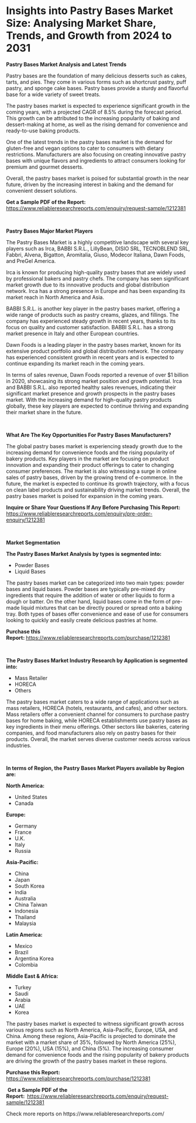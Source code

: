 <p><h1>Insights into Pastry Bases Market Size: Analysing Market Share, Trends, and Growth from 2024 to 2031</h1></p><p><strong>Pastry Bases Market Analysis and Latest Trends</strong></p>
<p><p>Pastry bases are the foundation of many delicious desserts such as cakes, tarts, and pies. They come in various forms such as shortcrust pastry, puff pastry, and sponge cake bases. Pastry bases provide a sturdy and flavorful base for a wide variety of sweet treats.</p><p>The pastry bases market is expected to experience significant growth in the coming years, with a projected CAGR of 8.5% during the forecast period. This growth can be attributed to the increasing popularity of baking and dessert-making at home, as well as the rising demand for convenience and ready-to-use baking products.</p><p>One of the latest trends in the pastry bases market is the demand for gluten-free and vegan options to cater to consumers with dietary restrictions. Manufacturers are also focusing on creating innovative pastry bases with unique flavors and ingredients to attract consumers looking for premium and gourmet desserts.</p><p>Overall, the pastry bases market is poised for substantial growth in the near future, driven by the increasing interest in baking and the demand for convenient dessert solutions.</p></p>
<p><strong>Get a Sample PDF of the Report:&nbsp;</strong> <a href="https://www.reliableresearchreports.com/enquiry/request-sample/1212381">https://www.reliableresearchreports.com/enquiry/request-sample/1212381</a></p>
<p>&nbsp;</p>
<p><strong>Pastry Bases Major Market Players</strong></p>
<p><p>The Pastry Bases Market is a highly competitive landscape with several key players such as Irca, BABBI S.R.L., LillyBean, DISIO SRL, TECNOBLEND SRL, Fabbri, Alvena, Bigatton, Aromitalia, Giuso, Modecor Italiana, Dawn Foods, and PreGel America.</p><p>Irca is known for producing high-quality pastry bases that are widely used by professional bakers and pastry chefs. The company has seen significant market growth due to its innovative products and global distribution network. Irca has a strong presence in Europe and has been expanding its market reach in North America and Asia.</p><p>BABBI S.R.L. is another key player in the pastry bases market, offering a wide range of products such as pastry creams, glazes, and fillings. The company has experienced steady growth in recent years, thanks to its focus on quality and customer satisfaction. BABBI S.R.L. has a strong market presence in Italy and other European countries.</p><p>Dawn Foods is a leading player in the pastry bases market, known for its extensive product portfolio and global distribution network. The company has experienced consistent growth in recent years and is expected to continue expanding its market reach in the coming years.</p><p>In terms of sales revenue, Dawn Foods reported a revenue of over $1 billion in 2020, showcasing its strong market position and growth potential. Irca and BABBI S.R.L. also reported healthy sales revenues, indicating their significant market presence and growth prospects in the pastry bases market. With the increasing demand for high-quality pastry products globally, these key players are expected to continue thriving and expanding their market share in the future.</p></p>
<p>&nbsp;</p>
<p><strong>What Are The Key Opportunities For Pastry Bases Manufacturers?</strong></p>
<p><p>The global pastry bases market is experiencing steady growth due to the increasing demand for convenience foods and the rising popularity of bakery products. Key players in the market are focusing on product innovation and expanding their product offerings to cater to changing consumer preferences. The market is also witnessing a surge in online sales of pastry bases, driven by the growing trend of e-commerce. In the future, the market is expected to continue its growth trajectory, with a focus on clean label products and sustainability driving market trends. Overall, the pastry bases market is poised for expansion in the coming years.</p></p>
<p><strong>Inquire or Share Your Questions If Any Before Purchasing This Report:</strong> <a href="https://www.reliableresearchreports.com/enquiry/pre-order-enquiry/1212381">https://www.reliableresearchreports.com/enquiry/pre-order-enquiry/1212381</a></p>
<p>&nbsp;</p>
<p><strong>Market Segmentation</strong></p>
<p><strong>The Pastry Bases Market Analysis by types is segmented into:</strong></p>
<p><ul><li>Powder Bases</li><li>Liquid Bases</li></ul></p>
<p><p>The pastry bases market can be categorized into two main types: powder bases and liquid bases. Powder bases are typically pre-mixed dry ingredients that require the addition of water or other liquids to form a dough or batter. On the other hand, liquid bases come in the form of pre-made liquid mixtures that can be directly poured or spread onto a baking tray. Both types of bases offer convenience and ease of use for consumers looking to quickly and easily create delicious pastries at home.</p></p>
<p><strong>Purchase this Report:&nbsp;</strong><a href="https://www.reliableresearchreports.com/purchase/1212381">https://www.reliableresearchreports.com/purchase/1212381</a></p>
<p>&nbsp;</p>
<p><strong>The Pastry Bases Market Industry Research by Application is segmented into:</strong></p>
<p><ul><li>Mass Retailer</li><li>HORECA</li><li>Others</li></ul></p>
<p><p>The pastry bases market caters to a wide range of applications such as mass retailers, HORECA (hotels, restaurants, and cafes), and other sectors. Mass retailers offer a convenient channel for consumers to purchase pastry bases for home baking, while HORECA establishments use pastry bases as key ingredients in their menu offerings. Other sectors like bakeries, catering companies, and food manufacturers also rely on pastry bases for their products. Overall, the market serves diverse customer needs across various industries.</p></p>
<p>&nbsp;</p>
<p><strong>In terms of Region, the Pastry Bases Market Players available by Region are:</strong></p>
<p>
    <p> <strong> North America: </strong>
        <ul>
            <li>United States</li>
            <li>Canada</li>
        </ul>
        </p> 
    <p> <strong> Europe: </strong>
        <ul>
            <li>Germany</li>
            <li>France</li>
            <li>U.K.</li>
            <li>Italy</li>
            <li>Russia</li>
        </ul>
        </p> 
    <p> <strong> Asia-Pacific: </strong>
        <ul>
            <li>China</li>
            <li>Japan</li>
            <li>South Korea</li>
            <li>India</li>
            <li>Australia</li>
            <li>China Taiwan</li>
            <li>Indonesia</li>
            <li>Thailand</li>
            <li>Malaysia</li>
        </ul>
        </p> 
    <p> <strong> Latin America: </strong>
        <ul>
            <li>Mexico</li>
            <li>Brazil</li>
            <li>Argentina Korea</li>
            <li>Colombia</li>
        </ul>
        </p> 
    <p> <strong> Middle East & Africa: </strong>
        <ul>
            <li>Turkey</li>
            <li>Saudi</li>
            <li>Arabia</li>
            <li>UAE</li>
            <li>Korea</li>
        </ul>
    </p>
    </p>
<p><p>The pastry bases market is expected to witness significant growth across various regions such as North America, Asia-Pacific, Europe, USA, and China. Among these regions, Asia-Pacific is projected to dominate the market with a market share of 35%, followed by North America (25%), Europe (20%), USA (15%), and China (5%). The increasing consumer demand for convenience foods and the rising popularity of bakery products are driving the growth of the pastry bases market in these regions.</p></p>
<p><strong>Purchase this Report: </strong><a href="https://www.reliableresearchreports.com/purchase/1212381">https://www.reliableresearchreports.com/purchase/1212381</a></p>
<p>&nbsp;<strong>Get a Sample PDF of the Report:&nbsp;&nbsp;</strong><a href="https://www.reliableresearchreports.com/enquiry/request-sample/1212381">https://www.reliableresearchreports.com/enquiry/request-sample/1212381</a></p>
<p><strong></strong></p>
<p>Check more reports on https://www.reliableresearchreports.com/</p>